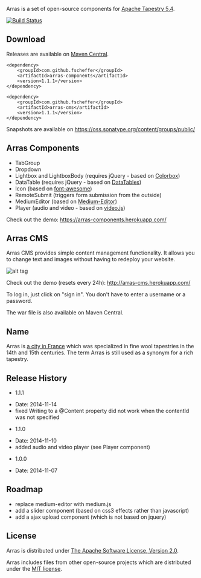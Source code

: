 Arras is a set of open-source components for [Apache Tapestry 5.4](http://tapestry.apache.org).

[![Build Status](https://secure.travis-ci.org/fscheffer/arras.png)](http://travis-ci.org/fscheffer/arras)

## Download
Releases are available on [Maven Central](http://search.maven.org/#search%7Cga%7C1%7Cg%3A%22com.github.fscheffer%22).

```
<dependency>
	<groupId>com.github.fscheffer</groupId>
	<artifactId>arras-components</artifactId>
	<version>1.1.1</version>
</dependency>
```

```
<dependency>
	<groupId>com.github.fscheffer</groupId>
	<artifactId>arras-cms</artifactId>
	<version>1.1.1</version>
</dependency>
```
Snapshots are available on https://oss.sonatype.org/content/groups/public/

## Arras Components

* TabGroup
* Dropdown
* Lightbox and LightboxBody (requires jQuery - based on [Colorbox](http://www.jacklmoore.com/colorbox/))
* DataTable (requires jQuery - based on [DataTables](http://www.datatables.net/))
* Icon (based on [font-awesome](http://fortawesome.github.io/Font-Awesome/))
* RemoteSubmit (triggers form submission from the outside)
* MediumEditor (based on [Medium-Editor](https://github.com/daviferreira/medium-editor))
* Player (audio and video - based on [video.js](http://www.videojs.com/))

Check out the demo:
https://arras-components.herokuapp.com/


## Arras CMS

Arras CMS provides simple content management functionality. It allows you to change text and images without having to redeploy your website.

![alt tag](https://github.com/fscheffer/arras/blob/master/arras-cms.png)

Check out the demo (resets every 24h):
http://arras-cms.herokuapp.com/

To log in, just click on "sign in". You don't have to enter a username or a password. 

The war file is also available on Maven Central.

## Name
Arras is [a city in France](http://en.wikipedia.org/wiki/Arras) which was specialized in fine wool tapestries in the 14th and 15th centuries. The term Arras is still used as a synonym for a rich tapestry. 

## Release History
* 1.1.1
 - Date: 2014-11-14
 - fixed Writing to a @Content property did not work when the contentId was not specified
 
* 1.1.0
 - Date: 2014-11-10
 - added audio and video player (see Player component)
  
* 1.0.0
 - Date: 2014-11-07
 
## Roadmap
- replace medium-editor with medium.js
- add a slider component (based on css3 effects rather than javascript)
- add a ajax upload component (which is not based on jquery)

## License
Arras is distributed under [The Apache Software License, Version 2.0](http://www.apache.org/licenses/LICENSE-2.0.txt).

Arras includes files from other open-source projects which are distributed under the [MIT license](http://opensource.org/licenses/mit-license.php).